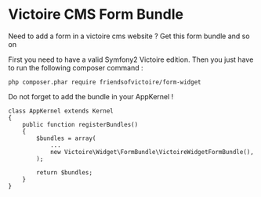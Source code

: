Victoire CMS Form Bundle
============

Need to add a form in a victoire cms website ?
Get this form bundle and so on

First you need to have a valid Symfony2 Victoire edition.
Then you just have to run the following composer command :

    php composer.phar require friendsofvictoire/form-widget

Do not forget to add the bundle in your AppKernel !

    class AppKernel extends Kernel
    {
        public function registerBundles()
        {
            $bundles = array(
                ...
                new Victoire\Widget\FormBundle\VictoireWidgetFormBundle(),
            );

            return $bundles;
        }
    }


